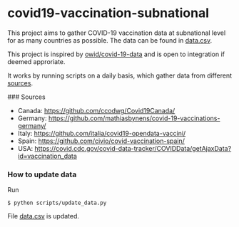 # covid19-vaccination-subnational
This project aims to gather COVID-19 vaccination data at subnational level for as many countries as possible. The data
can be found in [data.csv](output/data.csv).

This project is inspired by [owid/covid-19-data](https://github.com/owid/covid-19-data) and is open to integration if
deemed approriate.

It works by running scripts on a daily basis, which gather data from different [sources](#sources).


### Sources
- Canada: https://github.com/ccodwg/Covid19Canada/
- Germany: https://github.com/mathiasbynens/covid-19-vaccinations-germany/
- Italy: https://github.com/italia/covid19-opendata-vaccini/
- Spain: https://github.com/civio/covid-vaccination-spain/
- USA: https://covid.cdc.gov/covid-data-tracker/COVIDData/getAjaxData?id=vaccination_data

### How to update data
Run

```
$ python scripts/update_data.py
```

File [data.csv](data.csv) is updated.